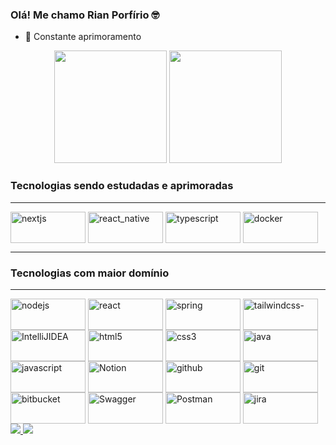### Olá! Me chamo Rian Porfírio 🤓

- 🌱 Constante aprimoramento 

<div align="center">
 <img height="180em" src="https://github-readme-stats.vercel.app/api?username=Rian-Porfirio&show_icons=true&theme=white_all_commits=true&count_private=true"/>
<img height="180em" src="https://github-readme-stats.vercel.app/api/top-langs/?username=Rian-Porfirio">
</div>
<h3>Tecnologias sendo estudadas e aprimoradas</h3>
<hr>
  <img align="center" alt="nextjs" height="50" width="120" src="https://img.shields.io/badge/Next-black?style=for-the-badge&logo=next.js&logoColor=white">
  <img align="center" alt="react_native" height="50" width="120" src="https://img.shields.io/badge/react_native-%2320232a.svg?style=for-the-badge&logo=react&logoColor=%2361DAFB">
  <img align="center" alt="typescript" height="50" width="120" src="https://img.shields.io/badge/typescript-%23007ACC.svg?style=for-the-badge&logo=typescript&logoColor=white">
  <img align="center" alt="docker" height="50" width="120" src="https://img.shields.io/badge/docker-%230db7ed.svg?style=for-the-badge&logo=docker&logoColor=white">
<hr>
<h3>Tecnologias com maior domínio</h3>
<hr>
  <img align="center" alt="nodejs" height="50" width="120" src="https://img.shields.io/badge/node.js-6DA55F?style=for-the-badge&logo=node.js&logoColor=white">
  <img align="center" alt="react" height="50" width="120" src="https://img.shields.io/badge/react-%2320232a.svg?style=for-the-badge&logo=react&logoColor=%2361DAFB">
  <img align="center" alt="spring" height="50" width="120" src="https://img.shields.io/badge/spring-%236DB33F.svg?style=for-the-badge&logo=spring&logoColor=white">
  <img align="center" alt="tailwindcss-" height="50" width="120" src="https://img.shields.io/badge/tailwindcss-%2338B2AC.svg?style=for-the-badge&logo=tailwind-css&logoColor=white">
  <img align="center" alt="IntelliJIDEA" height="50" width="120" src="https://img.shields.io/badge/IntelliJIDEA-000000.svg?style=for-the-badge&logo=intellij-idea&logoColor=white">
  <img align="center" alt="html5" height="50" width="120" src="https://img.shields.io/badge/html5-%23E34F26.svg?style=for-the-badge&logo=html5&logoColor=white">
  <img align="center" alt="css3" height="50" width="120" src="https://img.shields.io/badge/css3-%231572B6.svg?style=for-the-badge&logo=css3&logoColor=white">
  <img align="center" alt="java" height="50" width="120" src="https://img.shields.io/badge/java-%23ED8B00.svg?style=for-the-badge&logo=openjdk&logoColor=white">
  <img align="center" alt="javascript" height="50" width="120" src="https://img.shields.io/badge/javascript-%23323330.svg?style=for-the-badge&logo=javascript&logoColor=%23F7DF1E">
  <img align="center" alt="Notion" height="50" width="120" src="https://img.shields.io/badge/Notion-%23000000.svg?style=for-the-badge&logo=notion&logoColor=white">
  <img align="center" alt="github" height="50" width="120" src="https://img.shields.io/badge/github-%23121011.svg?style=for-the-badge&logo=github&logoColor=white">
  <img align="center" alt="git" height="50" width="120" src="https://img.shields.io/badge/git-%23F05033.svg?style=for-the-badge&logo=git&logoColor=white">
  <img align="center" alt="bitbucket" height="50" width="120" src="https://img.shields.io/badge/bitbucket-%230047B3.svg?style=for-the-badge&logo=bitbucket&logoColor=white">
  <img align="center" alt="Swagger" height="50" width="120" src="https://img.shields.io/badge/-Swagger-%23Clojure?style=for-the-badge&logo=swagger&logoColor=white">
  <img align="center" alt="Postman" height="50" width="120" src="https://img.shields.io/badge/Postman-FF6C37?style=for-the-badge&logo=postman&logoColor=white">
  <img align="center" alt="jira" height="50" width="120" src="https://img.shields.io/badge/jira-%230A0FFF.svg?style=for-the-badge&logo=jira&logoColor=white">
<div>
<a href="https://www.instagram.com/rian_porfirio/" target="_blank">
<img src="https://img.shields.io/badge/Instagram-E4405F?style=for-the-badge&logo=instagram&logoColor=white">
 <a href="https://www.linkedin.com/in/rian-porfírio-98190925a/">
 <img src="https://img.shields.io/badge/LinkedIn-0077B5?style=for-the-badge&logo=linkedin&logoColor=white">
</a>
</div>
